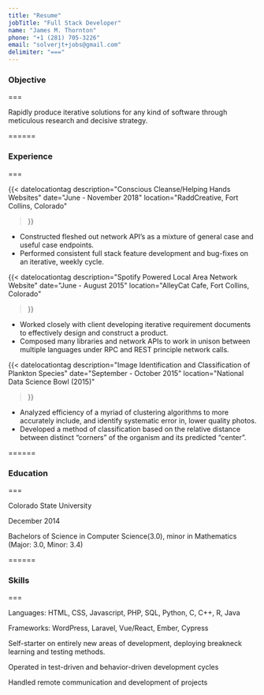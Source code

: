 ```yaml
---
title: "Resume"
jobTitle: "Full Stack Developer"
name: "James M. Thornton"
phone: "+1 (281) 705-3226"
email: "solverjt+jobs@gmail.com"
delimiter: "==="
---
```


### Objective

===

Rapidly produce iterative solutions for any kind of software through meticulous research and decisive strategy.

======

### Experience

===

{{< datelocationtag
  description="Conscious Cleanse/Helping Hands Websites"
  date="June - November 2018"
  location="RaddCreative, Fort Collins, Colorado"
  >}}

* Constructed fleshed out network API’s as a mixture of general case and useful case endpoints.
* Performed consistent full stack feature development and bug-fixes on an iterative, weekly cycle.

{{< datelocationtag
  description="Spotify Powered Local Area Network Website"
  date="June - August 2015"
  location="AlleyCat Cafe, Fort Collins, Colorado"
  >}}

* Worked closely with client developing iterative requirement documents to effectively design and construct a product.
* Composed many libraries and network APIs to work in unison between multiple languages under RPC and REST principle network calls.

{{< datelocationtag
  description="Image Identification and Classification of Plankton Species"
  date="September - October 2015"
  location="National Data Science Bowl (2015)"
  >}}

* Analyzed efficiency of a myriad of clustering algorithms to more accurately include, and identify systematic error in, lower quality photos.
* Developed a method of classification based on the relative distance between distinct “corners” of the organism and its predicted “center”.


======

### Education

===

<p class="dated-text-subject">Colorado State University</p><p class="dated-text-date">December 2014</p>
Bachelors of Science in Computer Science(3.0), minor in Mathematics (Major: 3.0, Minor: 3.4)

======

### Skills

===

Languages: HTML, CSS, Javascript, PHP, SQL, Python, C, C++, R, Java

Frameworks: WordPress, Laravel, Vue/React, Ember, Cypress

Self-starter on entirely new areas of development, deploying breakneck learning and testing methods.

Operated in test-driven and behavior-driven development cycles

Handled remote communication and development of projects
